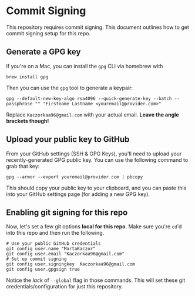 # Commit Signing 

This repository requires commit signing. This document outlines how to get commit signing setup for this repo.

## Generate a GPG key

If you're on a Mac, you can install the `gpg` CLI via homebrew with

```shell
brew install gpg
```

Then you can use the `gpg` tool to generate a keypair:

```shell
gpg --default-new-key-algo rsa4096 --quick-generate-key --batch --passphrase "" "Firstname Lastname <youremail@provider.com>"
```

Replace `Kaczorkaa96@gmail.com` with your actual email. **Leave the angle brackets though!**

## Upload your public key to GitHub

From your GitHub settings (SSH & GPG Keys), you'll need to upload your recently-generated GPG public key. You can use the following command to grab that key:

```shell
gpg --armor --export youremail@provider.com | pbcopy
```

This should copy your public key to your clipboard, and you can paste this into your GitHub settings page (for adding a new GPG key).

## Enabling git signing for this repo

Now, let's set a few git options **local for this repo**. Make sure you're `cd`'d into this repo and then run the following.

```shell
# Use your public GitHub credentials
git config user.name "MartaKaczor"
git config user.email "Kaczorkaa96@gmail.com"
# Set up commit signing
git config user.signingkey  Kaczorkaa96@gmail.com 
git config user.gpgsign true
```

Notice the *lack* of `--global` flag in those commands. This will set these git credentials/configuration for just this repository.
